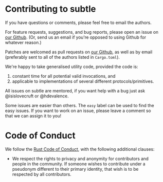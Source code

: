 # Contributing to subtle

If you have questions or comments, please feel free to email the
authors. 

For feature requests, suggestions, and bug reports, please open an
issue on [our Github](https://github.com/isislovecruft/subtle).  (Or,
send us an email if you're opposed to using Github for whatever reason.)

Patches are welcomed as pull requests on
[our Github](https://github.com/isislovecruft/subtle), as well as by
email (preferably sent to all of the authors listed in `Cargo.toml`).

We're happy to take generalised utility code, provided the code is:

1. constant time for all potential valid invocations, and
2. applicable to implementations of several different protocols/primitives.

All issues on subtle are mentored, if you want help with a bug just ask
@isislovecruft or @hdevalence.

Some issues are easier than others. The `easy` label can be used to find the
easy issues. If you want to work on an issue, please leave a comment so that we
can assign it to you!

# Code of Conduct

We follow the [Rust Code of Conduct](http://www.rust-lang.org/conduct.html),
with the following additional clauses:

* We respect the rights to privacy and anonymity for contributors and people in
  the community.  If someone wishes to contribute under a pseudonym different to
  their primary identity, that wish is to be respected by all contributors.

